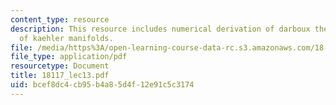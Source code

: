 ```yaml
---
content_type: resource
description: This resource includes numerical derivation of darboux theorem, and examples
  of kaehler manifolds.
file: /media/https%3A/open-learning-course-data-rc.s3.amazonaws.com/18-117-topics-in-several-complex-variables-spring-2005/bcef8dc4cb95b4a85d4f12e91c5c3174_18117_lec13.pdf
file_type: application/pdf
resourcetype: Document
title: 18117_lec13.pdf
uid: bcef8dc4-cb95-b4a8-5d4f-12e91c5c3174
---
```

